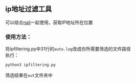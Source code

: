 ## ip地址过滤工具

可以结合[nali](https://github.com/zu1k/nali)一起使用，获取IP地址所在位置

### 使用方法：
将ipfiltering.py中31行的`auto.log`改成你所需要筛选的文件路径<br/>
执行：
```python
python3 ipfiltering.py
```

筛选结果在`out`文件夹中
